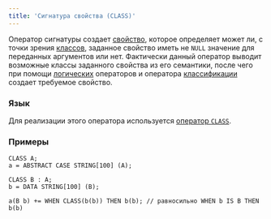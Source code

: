 ```yaml
---
title: 'Сигнатура свойства (CLASS)'
---
```


Оператор сигнатуры создает [свойство](Properties.md), которое определяет может ли, с точки зрения [классов](Classes.md), заданное свойство иметь не `NULL` значение для переданных аргументов или нет. Фактически данный оператор выводит возможные классы заданного свойства из его семантики, после чего при помощи [логических](Logical_operators_AND_OR_NOT_XOR_.md) операторов и оператора [классификации](Classification_IS_AS_.md) создает требуемое свойство.

### Язык

Для реализации этого оператора используется [оператор `CLASS`](CLASS_operator.md).

### Примеры

```lsf
CLASS A;
a = ABSTRACT CASE STRING[100] (A);

CLASS B : A;
b = DATA STRING[100] (B);

a(B b) += WHEN CLASS(b(b)) THEN b(b); // равносильно WHEN b IS B THEN b(b)
```
